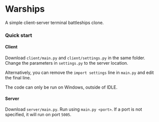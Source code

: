 # Warships
A simple client-server terminal battleships clone.

### Quick start
#### Client
Download `client/main.py` and `client/settings.py` in the same folder. Change the parameters in `settings.py` to the server location.

Alternatively, you can remove the `import settings` line in `main.py` and edit the final line.

The code can only be run on Windows, outside of IDLE.

#### Server
Download `server/main.py`. Run using `main.py <port>`. If a port is not specified, it will run on port `5005`.
